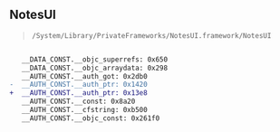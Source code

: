 ## NotesUI

> `/System/Library/PrivateFrameworks/NotesUI.framework/NotesUI`

```diff

   __DATA_CONST.__objc_superrefs: 0x650
   __DATA_CONST.__objc_arraydata: 0x298
   __AUTH_CONST.__auth_got: 0x2db0
-  __AUTH_CONST.__auth_ptr: 0x1420
+  __AUTH_CONST.__auth_ptr: 0x13e8
   __AUTH_CONST.__const: 0x8a20
   __AUTH_CONST.__cfstring: 0xb500
   __AUTH_CONST.__objc_const: 0x261f0

```
